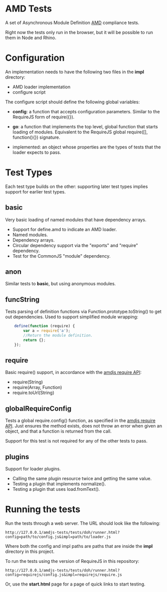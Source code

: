 # AMD Tests

A set of Asynchronous Module Definition
[AMD](https://github.com/amdjs/amdjs-api/wiki/AMD) compliance
tests.

Right now the tests only run in the browser, but it will be possible to run
them in Node and Rhino.

# Configuration

An implementation needs to have the following two files in the **impl** directory:

* AMD loader implementation
* configure script

The configure script should define the following global variables:

* **config**: a function that accepts configuration parameters. Similar to the
RequireJS form of require({}).

* **go**: a function that implements the top level, global function that starts
loading of modules. Equivalent to the RequireJS global require([], function(){})
signature.

* implemented: an object whose properties are the types of tests that the
loader expects to pass.

# Test Types

Each test type builds on the other: supporting later test types implies support
for earlier test types.

## basic

Very basic loading of named modules that have dependency arrays.

* Support for define.amd to indicate an AMD loader.
* Named modules.
* Dependency arrays.
* Circular dependency support via the "exports" and "require" dependency.
* Test for the CommonJS "module" dependency.

## anon

Similar tests to **basic**, but using anonymous modules.

## funcString

Tests parsing of definition functions via Function.prototype.toString() to
get out dependencies. Used to support simplified module wrapping:

```javascript
    define(function (require) {
        var a = require('a');
        //Return the module definition.
        return {};
    });
```

## require

Basic require() support, in accordance with the [amdjs require API](https://github.com/amdjs/amdjs-api/wiki/require):

* require(String)
* require(Array, Function)
* require.toUrl(String)

## globalRequireConfig

Tests a global require.config() function, as specified in the
[amdjs require API](https://github.com/amdjs/amdjs-api/wiki/require#wiki-globalConfig). Just ensures
the method exists, does not throw an error when given an object, and
that a function is returned from the call.

Support for this test is not required for any of the other tests to pass.

## plugins

Support for loader plugins.

* Calling the same plugin resource twice and getting the same value.
* Testing a plugin that implements normalize().
* Testing a plugin that uses load.fromText().

# Running the tests

Run the tests through a web server. The URL should look like the following:

    http://127.0.0.1/amdjs-tests/tests/doh/runner.html?config=path/to/config.js&impl=path/to/loader.js

Where both the config and impl paths are paths that are inside the **impl** directory in this project.

To run the tests using the version of RequireJS in this repository:

    http://127.0.0.1/amdjs-tests/tests/doh/runner.html?config=requirejs/config.js&impl=requirejs/require.js

Or, use the **start.html** page for a page of quick links to start testing.
